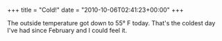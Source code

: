 +++
title = "Cold!"
date = "2010-10-06T02:41:23+00:00"
+++

The outside temperature got down to 55° F today.  That's the coldest day I've had since February and I could feel it.
			